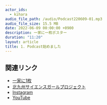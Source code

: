 ```yaml
---
actor_ids:
  - kihara
audio_file_path: /audio/Podcast220609-01.mp3
audio_file_size: 15.5 MB
date: 2022-06-09 00:00:00 +0900
description: 一家に一枚ポスター　
duration: "11:20"
layout: article
title: 1. Podcast始めました
---
```


## 関連リンク

- [一家に1枚](https://www.mext.go.jp/stw/series.html)
- [北九州サイエンスガールプロジェクト](https://www.kitakyusciencegirl.org)
- [Instagram](https://www.instagram.com/kitakyusciencegirl/)
- [YouTube](https://www.youtube.com/channel/UC7yCsLnSDirUO5hfbjijETQ)
